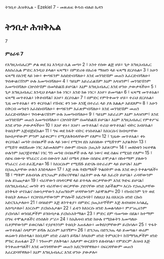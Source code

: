﻿
 ትንቢተ ሕዝቅኤል - Ezekiel 7 - መጽሐፍ ቅዱስ ብሉይ ኪዳን
# ትንቢተ ሕዝቅኤል
7
### ምዕራፍ 7
የእግዚአብሔርም ቃል ወደ እኔ እንዲህ ሲል መጣ።
2 ፤ አንተ የሰው ልጅ ሆይ፥ ጌታ እግዚአብሔር ለእስራኤል ምድር እንዲህ ይላል። ፍጻሜ፥ በምድሪቱ በአራቱ ማዕዘን ላይ ፍጻሜ ደርሶአል።
3 ፤ አሁን ፍጻሜ በአንቺ ላይ ነው፥ ቍጣዬንም እሰድድብሻለሁ፥ እንደ መንገድሽም መጠን እፈርድብሻለሁ፥ ጕስቍልናሽንም ሁሉ አመጣብሻለሁ።
4 ፤ ዓይኔም አይራራልሽም እኔም አላዝንም፤ መንገድሽንም አመጣብሻለሁ ርኵሰትሽም በመካከልሽ ይሆናል፥ እኔም እግዚአብሔር እንደ ሆንሁ ታውቃላችሁ።
5 ፤ ጌታ እግዚአብሔር እንዲህ ይላል። ክፉ ነገር፥ አንድ ክፉ ነገር፥ እነሆ፥ ይመጣል።
6 ፤ ፍጻሜ መጥቶአል፥ ፍጻሜ መጥቶአል፥ ነቅቶብሻል፤ እነሆ፥ ደርሶአል።
7 ፤ በምድር የምትቀመጥ ሆይ፥ ተራህ ደርሶአል፥ ጊዜ መጥቶአል፥ ቀን ቀርቦአል፤ የሽብር ቀን ነው እንጂ በተራራ ላይ ያለ እልልታ አይደለም።
8 ፤ አሁን በቅርብ መዓቴን አፈስስብሻለሁ፥ ቍጣዬንም እፈጽምብሻለሁ፥ እንደ መንገድሽም መጠን እፈርድብሻለሁ፥ ጕስቍልናሽንም ሁሉ አመጣብሻለሁ።
9 ፤ ዓይኔም አይራራም እኔም አላዝንም፤ እንደ መንገድሽም መጠን አመጣብሻለሁ፥ ርኵሰትሽም በመካከልሽ ይሆናል፥ እኔም እግዚአብሔር የምቀሥፍ እንደ ሆንሁ ታውቃላችሁ።
10 ፤ እነሆ ቀኑ፥ እነሆ፥ መጥቶአል፤ ተራህ ወጥቶአል፤ ብትር አብቦአል፥ ትዕቢትም አጅብጅፎአል።
11 ፤ ግፍ ወደ ክፋት ብትር ተነስቶአል፤ ከእነርሱና ከብዛታቸው ከሀብታቸውም ምንም አይቀርም፥ የሚያለቅስላቸውም የለም።
12 ፤ ጊዜው መጥቶአል፥ ቀኑ ቀርቦአል፤ መዓት በብዙዎች ሁሉ ላይ ነውና የሚገዛ ደስ አይበለው የሚሸጥም አያልቅስ።
13 ፤ የሚሸጥ ወደሸጠው ነገር አይመለስም፥ ሰውም በነፍሱ ኃጢአት አይጸናም።
14 ፤ መለከቱን ነፍተዋል ሁሉንም አዘጋጅተዋል፤ ነገር ግን መዓቴ በብዙዎች ሁሉ ላይ ነውና ወደ ሰልፍ የሚሄድ የለም።
15 ፤ ሰይፍ በውጭ ቸነፈርና ራብ በውስጥ አለ፤ በሜዳ ያለው በሰይፍ ይሞታል፥ በከተማም ያለውን ቸነፈርና ራብ ይፈጁታል።
16 ፤ ከእነርሱም የሚሸሹ ይድናሉ በተራራም ላይ ይሆናሉ፤ እኔም በኃጢአታቸው ሁሉን እገድላለሁ።
17 ፤ እጅ ሁሉ ትደክማለች ጕልበትም ሁሉ እንደ ውኃ ትቀልጣለች።
18 ፤ ማቅም ይለብሳሉ ድንጋጤም ይሸፍናቸዋል፤ በፊትም ሁሉ ላይ እፈረት ይሆናል፥ ራሳቸውንም ሁሉ ይነጩታል።
19 ፤ ብራቸውን በጎዳናዎቹ ላይ ይጥላሉ ወርቃቸውም እንደ ጕድፍ ይሆናል፤ በእግዚአብሔር መዓት ቀን ብራቸውና ወርቃቸው ያድናቸው ዘንድ አይችልም። እርሱ የኃጢአታቸው ዕንቅፋት ሆኖአልና ሰውነታቸውን አያጠግቡም ሆዳቸውንም አይሞሉም።
20 ፤ የክብሩንም ጌጥ ወደ ትዕቢት ለወጡ፥ የርኵስነታቸውንም ምስሎች አደረጉባት፤ ስለዚህ እኔ በእነርሱ ዘንድ ርኩስ አድርጌአታለሁ።
21 ፤ በባዕድም እጅ ለንጥቂያ፥ በምድር ኃጢአተኞችም እጅ ለብዝበዛ አሳልፌ እሰጣታለሁ፤ እነርሱም ያረክሱአታል።
22 ፤ ፊቴን ከእነርሱ ዘንድ እመልሳለሁ፥ ምሥጢሬንም ያረክሳሉ፤ ወንበዴዎችም ይገቡባታል ያረክሱአትማል።
23 ፤ ምድር ደም ባመጣው በደል፥ ከተማም በግፍ ተሞልታለችና ሰንሰለት ሥራ።
24 ፤ ከአሕዛብ ዘንድ ከሁሉ የሚከፉትን አመጣለሁ ቤቶቻቸውንም ይወርሳሉ፤ የኃያላንንም ትዕቢት አጠፋለሁ፥ መቅደሶቻቸውም ይረክሳሉ።
25 ፤ ጥፋት መጥቶአል፤ ሰላምም ይሻሉ እርሱም አይገኝም።
26 ፤ ድንጋጤ በድንጋጤ ላይ ይመጣል፥ ወሬም ወሬውን ይከተላል፥ ከነቢዩም ዘንድ ራዕይን ይሻሉ፤ ከካህኑም ዘንድ ትምህርት፥ ከሽማግሌዎችም ዘንድ ምክር ይጠፋል።
27 ፤ ንጉሡም ያለቅሳል፥ አለቃም ውርደትን ይለብሳል፥ የምድርም ሕዝብ እጅ ትንቀጠቀጣለች፤ እንደ መንገዳቸውም መጠን አደርግባቸዋለሁ፥ በፍርዳቸውም መጠን እፈርድባቸዋለሁ፤ እኔም እግዚአብሔር እንደ ሆንሁ ያውቃሉ። 

